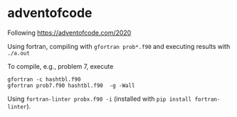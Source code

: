 # adventofcode

Following https://adventofcode.com/2020

Using fortran, compiling with
`gfortran prob*.f90`
and executing results with
`./a.out`


To compile, e.g., problem 7, execute
```
gfortran -c hashtbl.f90 
gfortran prob7.f90 hashtbl.f90  -g -Wall

```


Using `fortran-linter probx.f90 -i` (installed with `pip install fortran-linter`).
